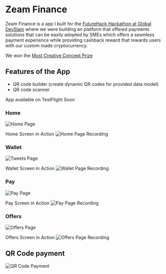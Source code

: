 
# Zeam Finance
Zeam Finance is a app I built for the [FutureHack Hackathon at Global DevSlam](https://www.hack.globaldevslam.com/futurehack)
where we were building an platform that offered payments solutions that can be easily adopted by SMEs which offers a seamless payment experience 
while providing cashback reward that rewards users with our custom made cryptocurrency.

We won the [Most Creative Concept Prize](https://www.linkedin.com/feed/update/urn:li:activity:6986773305231872000?updateEntityUrn=urn%3Ali%3Afs_feedUpdate%3A%28V2%2Curn%3Ali%3Aactivity%3A6986773305231872000%29)

## Features of the App

- QR code builder (create dynamic QR codes for provided data model)
- QR code scanner

App available on TestFlight Soon

### Home
![Home Page](https://github.com/krish11031998-pythonwhisperer/ZeamFinance/blob/master/Screenshots/home.jpg?raw=true)

Home Screen in Action
![Home Page Recording](https://github.com/krish11031998-pythonwhisperer/ZeamFinance/blob/master/Screenshots/home.gif?raw=true)

### Wallet
![Tweets Page](https://github.com/krish11031998-pythonwhisperer/ZeamFinance/blob/master/Screenshots/wallet.jpg?raw=true)

Wallet Screen in Action
![Wallet Page Recording](https://github.com/krish11031998-pythonwhisperer/ZeamFinance/blob/master/Screenshots/wallet.gif?raw=true)

### Pay
![Pay Page](https://github.com/krish11031998-pythonwhisperer/ZeamFinance/blob/master/Screenshots/pay.jpg?raw=true)

Pay Screen in Action
![Pay Page Recording](https://github.com/krish11031998-pythonwhisperer/ZeamFinance/blob/master/Screenshots/pay.gif?raw=true)

### Offers
![Offers Page](https://github.com/krish11031998-pythonwhisperer/ZeamFinance/blob/master/Screenshots/offers.jpg?raw=true)

Offers Screen in Action
![Offers Page Recording](https://github.com/krish11031998-pythonwhisperer/ZeamFinance/blob/master/Screenshots/offers.gif?raw=true)


## QR Code payment
![QR Code Payment](https://github.com/krish11031998-pythonwhisperer/ZeamFinance/blob/master/Screenshots/QRPayment.gif?raw=true)
